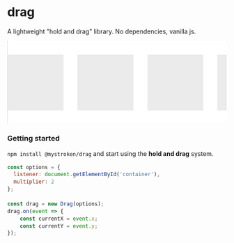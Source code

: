 # drag

A lightweight "hold and drag" library. No dependencies, vanilla js.

![](https://github.com/mystroken/drag/raw/master/screenshot.gif)

### Getting started

```npm install @mystroken/drag``` and start using the **hold and drag** system.

```javascript
const options = {
  listener: document.getElementById('container'),
  multiplier: 2
};

const drag = new Drag(options);
drag.on(event => {
    const currentX = event.x;
    const currentY = event.y;
});
```
